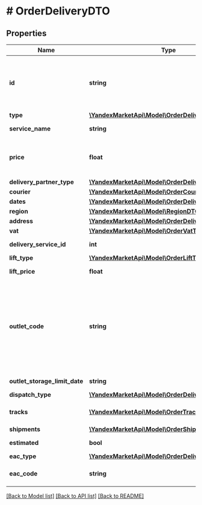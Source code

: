 # # OrderDeliveryDTO

## Properties

Name | Type | Description | Notes
------------ | ------------- | ------------- | -------------
**id** | **string** | Идентификатор доставки, присвоенный магазином.  Указывается, только если магазин передал данный идентификатор в ответе на запрос методом &#x60;POST /cart&#x60;. | [optional]
**type** | [**\YandexMarketApi\Model\OrderDeliveryType**](OrderDeliveryType.md) |  | [optional]
**service_name** | **string** | Наименование службы доставки. | [optional]
**price** | **float** | Стоимость доставки в валюте заказа.  Для отделения целой части от дробной используется точка. | [optional]
**delivery_partner_type** | [**\YandexMarketApi\Model\OrderDeliveryPartnerType**](OrderDeliveryPartnerType.md) |  | [optional]
**courier** | [**\YandexMarketApi\Model\OrderCourierDTO**](OrderCourierDTO.md) |  | [optional]
**dates** | [**\YandexMarketApi\Model\OrderDeliveryDatesDTO**](OrderDeliveryDatesDTO.md) |  | [optional]
**region** | [**\YandexMarketApi\Model\RegionDTO**](RegionDTO.md) |  | [optional]
**address** | [**\YandexMarketApi\Model\OrderDeliveryAddressDTO**](OrderDeliveryAddressDTO.md) |  | [optional]
**vat** | [**\YandexMarketApi\Model\OrderVatType**](OrderVatType.md) |  | [optional]
**delivery_service_id** | **int** | Идентификатор службы доставки. | [optional]
**lift_type** | [**\YandexMarketApi\Model\OrderLiftType**](OrderLiftType.md) |  | [optional]
**lift_price** | **float** | Стоимость подъема на этаж. | [optional]
**outlet_code** | **string** | Идентификатор пункта самовывоза, выбранного покупателем для получения заказа.  Идентификатор указывается:  * в личном кабинете магазина при создании или редактировании точки продаж.  Параметр указывается, если &#x60;type&#x3D;PICKUP&#x60;. | [optional]
**outlet_storage_limit_date** | **string** | Формат даты: &#x60;ДД-ММ-ГГГГ&#x60;. | [optional]
**dispatch_type** | [**\YandexMarketApi\Model\OrderDeliveryDispatchType**](OrderDeliveryDispatchType.md) |  | [optional]
**tracks** | [**\YandexMarketApi\Model\OrderTrackDTO[]**](OrderTrackDTO.md) | Информация для отслеживания перемещений посылки. | [optional]
**shipments** | [**\YandexMarketApi\Model\OrderShipmentDTO[]**](OrderShipmentDTO.md) | Информация о посылках. | [optional]
**estimated** | **bool** | Приблизительная ли дата доставки. | [optional]
**eac_type** | [**\YandexMarketApi\Model\OrderDeliveryEacType**](OrderDeliveryEacType.md) |  | [optional]
**eac_code** | **string** | Код подтверждения ЭАПП (для типа MERCHANT_TO_COURIER). | [optional]

[[Back to Model list]](../../README.md#models) [[Back to API list]](../../README.md#endpoints) [[Back to README]](../../README.md)

